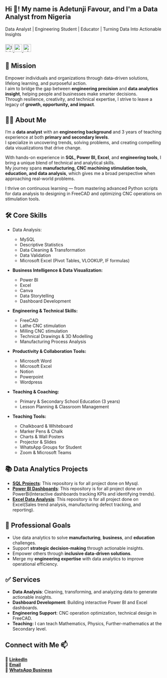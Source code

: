 <h2 align="left">Hi 👋! My name is Adetunji Favour, and I'm a Data Analyst from Nigeria</h2>

Data Analyst | Engineering Student  | Educator | Turning Data Into Actionable Insights

###

 <div align="left"> <a href="https://www.linkedin.com/in/favouradetunji" target="_blank"> <img src="https://img.shields.io/static/v1?message=connect&logo=linkedin&label=LinkedIn&color=5A6783&logoColor=white&labelColor=0077B5&style=flat" height="25" alt="linkedin logo" /> </a> <a href="mailto:adetunjifavourtech2020@gmail.com" target="_blank"> <img src="https://img.shields.io/static/v1?message=Contact&logo=gmail&label=Gmail&color=5A6783&logoColor=white&labelColor=D14836&style=flat" height="25" alt="gmail logo" /> </a> <a href="https://wa.link/t164of" target="_blank"> <img src="https://img.shields.io/static/v1?message=contact&logo=whatsapp&label=Whatsapp&color=5A6783&logoColor=white&labelColor=25D366&style=flat" height="25" alt="whatsapp logo" /> </a> </div> 

 ###

## 🎯 Mission
Empower individuals and organizations through data-driven solutions, lifelong learning, and purposeful action.  
I aim to bridge the gap between **engineering precision** and **data analytics insight**, helping people and businesses make smarter decisions.  
Through resilience, creativity, and technical expertise, I strive to leave a legacy of **growth, opportunity, and impact**.

## 👩‍💻 About Me
I’m a **data analyst** with an **engineering background** and 3 years of teaching experience at both **primary and secondary levels**.  
I specialize in uncovering trends, solving problems, and creating compelling data visualizations that drive change.  

With hands-on experience in **SQL, Power BI, Excel**, and **engineering tools**, I bring a unique blend of technical and analytical skills.  
My journey spans **manufacturing, CNC machining stimulation tools, education, and data analysis**, which gives me a broad perspective when approaching real-world problems.

I thrive on continuous learning — from mastering advanced Python scripts for data analysis to designing in FreeCAD and optimizing CNC operations on stimulation tools.

## 🛠 Core Skills

- Data Analysis: 
  - MySQL
  - Descriptive Statistics
  - Data Cleaning & Transformation
  - Data Validation
  - Microsoft Excel (Pivot Tables, VLOOKUP, IF formulas)

- **Business Intelligence & Data Visualization:**   
  - Power BI
  - Excel
  - Canva
  - Data Storytelling
  - Dashboard Development

- **Engineering & Technical Skills:**
  - FreeCAD
  - Lathe CNC stimulation
  - Milling CNC stimulation 
  - Technical Drawings & 3D Modelling
  - Manufacturing Process Analysis

- **Productivity & Collaboration Tools:**
  - Microsoft Word
  - Microsoft Excel
  - Notion
  - Powerpoint
  - Wordpress
  
- **Teaching & Coaching:**
  - Primary & Secondary School Education (3 years)
  - Lesson Planning & Classroom Management

- **Teaching Tools:**
    - Chalkboard & Whiteboard
    - Marker Pens & Chalk
    - Charts & Wall Posters
    - Projector & Slides
    - WhatsApp Groups for Student
    - Zoom & Microsoft Teams

## 📚 Data Analytics Projects
- [**SQL Projects**](): This repository is for all project done on Mysql.
- [**Power BI Dashboards**](): This repository is for all project done on PowerBi(Interactive dashboards tracking KPIs and identifying trends).
- [**Excel Data Analysis**](): This repository is for all project done on Excel(Sales trend analysis, manufacturing defect tracking, and reporting).

## 🎯 Professional Goals
- Use data analytics to solve **manufacturing**, **business**, and **education** challenges.
- Support **strategic decision-making** through actionable insights.
- Empower others through **inclusive data-driven solutions**.
- Merge my **engineering expertise** with data analytics to improve operational efficiency.

## ✅ Services
- **Data Analysis**: Cleaning, transforming, and analyzing data to generate actionable insights.
- **Dashboard Development**: Building interactive Power BI and Excel dashboards.
- **Engineering Support**: CNC operation optimization, technical design in FreeCAD.
- **Teaching:** I can teach Mathematics, Physics, Further-mathematics at the Secondary level.

## Connect with Me 📫

🔗 [**LinkedIn**](https://www.linkedin.com/in/favouradetunji)  
📧 [**Email**](mailto:adetunjifavourtech2020@gmail.com)  
💬 [**WhatsApp Business**](https://wa.me/2347054031547?text=Hi%20Favour%2C%20I%27m%20interested%20in%20your%20data%20analysis%20work)



